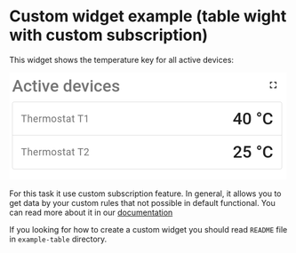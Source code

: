 Custom widget example (table wight with custom subscription)
=====================

This widget shows the temperature key for all active devices:

![general-view.png](../images/example-table-with-custom-subscription-images/general-view.png)

For this task it use custom subscription feature.
In general, it allows you to get data by your custom rules that not possible in default functional. You can read more about it in our [documentation](https://thingsboard.io/docs/pe/user-guide/contribution/widgets-development/#custom-subscriptions)

If you looking for how to create a custom widget you should read  ```README``` file in ```example-table``` directory.
